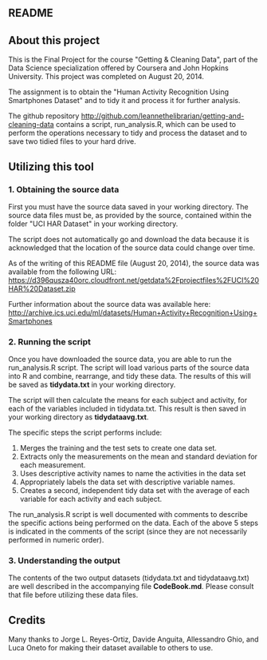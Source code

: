 ## README

## About this project
This is the Final Project for the course "Getting & Cleaning Data", part of the Data Science specialization offered by Coursera and John Hopkins University. This project was completed on August 20, 2014.

The assignment is to obtain the "Human Activity Recognition Using Smartphones Dataset" and to tidy it and process it for further analysis. 

The github repository http://github.com/leannethelibrarian/getting-and-cleaning-data contains a script, run_analysis.R, which can be used to perform the operations necessary to tidy and process the dataset and to save two tidied files to your hard drive.

## Utilizing this tool

### 1. Obtaining the source data
First you must have the source data saved in your working directory. The source data files must be, as provided by the source, contained within the folder "UCI HAR Dataset" in your working directory.

The script does not automatically go and download the data because it is acknowledged that the location of the source data could change over time.

As of the writing of this README file (August 20, 2014), the source data was available from the following URL:
https://d396qusza40orc.cloudfront.net/getdata%2Fprojectfiles%2FUCI%20HAR%20Dataset.zip 

Further information about the source data was available here: http://archive.ics.uci.edu/ml/datasets/Human+Activity+Recognition+Using+Smartphones 

### 2. Running the script
Once you have downloaded the source data, you are able to run the run_analysis.R script. The script will load various parts of the source data into R and combine, rearrange, and tidy these data. The results of this will be saved as **tidydata.txt** in your working directory.

The script will then calculate the means for each subject and activity, for each of the variables included in tidydata.txt. This result is then saved in your working directory as **tidydataavg.txt**.

The specific steps the script performs include:

1. Merges the training and the test sets to create one data set.
2. Extracts only the measurements on the mean and standard deviation for each measurement. 
3. Uses descriptive activity names to name the activities in the data set
4. Appropriately labels the data set with descriptive variable names. 
5. Creates a second, independent tidy data set with the average of each variable for each activity and each subject. 

The run_analysis.R script is well documented with comments to describe the specific actions being performed on the data. Each of the above 5 steps is indicated in the comments of the script (since they are not necessarily performed in numeric order).

### 3. Understanding the output
The contents of the two output datasets (tidydata.txt and tidydataavg.txt) are well described in the accompanying file **CodeBook.md**. Please consult that file before utilizing these data files.

## Credits
Many thanks to Jorge L. Reyes-Ortiz, Davide Anguita, Allessandro Ghio, and Luca Oneto for making their dataset available to others to use.
